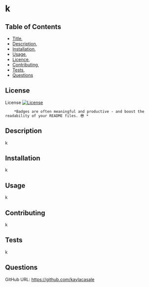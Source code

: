 
  # k
## Table of Contents

 * [Title](#Title),
 * [Description](#Description),
 * [Installation](#Installation),
 * [Usage](#Usage),
 * [Licence](#Licence),
 * [Contributing](#Contributing),
 * [Tests](#Tests),
 * [Questions](#Questions)
## License

        
 License
        [![License](https://img.shields.io/badge/License-Apache_2.0-blue.svg)](https://opensource.org/licenses/Apache-2.0)
 
        *Badges are often meaningful and productive - and boost the readability of your README files. 😎 * 
        

## Description
        
k
## Installation
        
k
## Usage
        
k
## Contributing
        
k
## Tests
        
k
## Questions
            
GitHub URL: https://github.com/kaylacasale